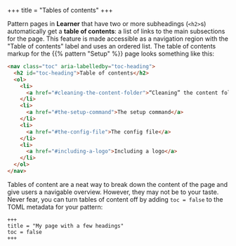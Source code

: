 +++
title = "Tables of contents"
+++

Pattern pages in **Learner** that have two or more subheadings (`<h2>`s) automatically get a **table of contents**: a list of links to the main subsections for the page. This feature is made accessible as a navigation region with the "Table of contents" label and uses an ordered list. The table of contents markup for the {{% pattern "Setup" %}} page looks something like this:

```html
<nav class="toc" aria-labelledby="toc-heading">
  <h2 id="toc-heading">Table of contents</h2>
  <ol>
    <li>
      <a href="#cleaning-the-content-folder">“Cleaning” the content folder</a>
    </li>
    <li>
      <a href="#the-setup-command">The setup command</a>
    </li>
    <li>
      <a href="#the-config-file">The config file</a>
    </li>
    <li>
      <a href="#including-a-logo">Including a logo</a>
    </li>
  </ol>
</nav>
```

Tables of content are a neat way to break down the content of the page and give users a navigable overview. However, they may not be to your taste. Never fear, you can turn tables of content off by adding `toc = false` to the TOML metadata for your pattern:

```
+++
title = "My page with a few headings"
toc = false
+++
```
